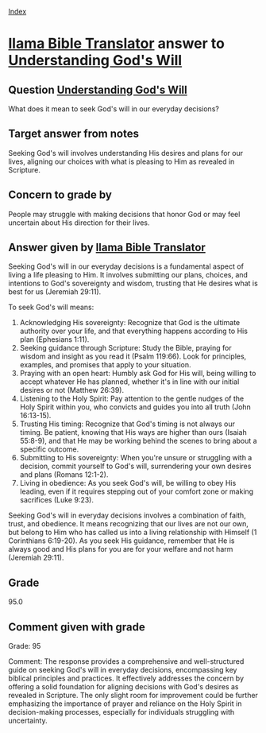 
[Index](../../index.md)
# [llama Bible Translator](../../answering_models/llama_Bible_Translator.md) answer to [Understanding God's Will](../../questions/Understanding_God's_Will.md)

## Question [Understanding God's Will](../../questions/Understanding_God's_Will.md)
What does it mean to seek God's will in our everyday decisions?

## Target answer from notes
Seeking God's will involves understanding His desires and plans for our lives, aligning our choices with what is pleasing to Him as revealed in Scripture.

## Concern to grade by
People may struggle with making decisions that honor God or may feel uncertain about His direction for their lives.

## Answer given by [llama Bible Translator](../../answering_models/llama_Bible_Translator.md)
Seeking God's will in our everyday decisions is a fundamental aspect of living a life pleasing to Him. It involves submitting our plans, choices, and intentions to God's sovereignty and wisdom, trusting that He desires what is best for us (Jeremiah 29:11).

To seek God's will means:

1. Acknowledging His sovereignty: Recognize that God is the ultimate authority over your life, and that everything happens according to His plan (Ephesians 1:11).
2. Seeking guidance through Scripture: Study the Bible, praying for wisdom and insight as you read it (Psalm 119:66). Look for principles, examples, and promises that apply to your situation.
3. Praying with an open heart: Humbly ask God for His will, being willing to accept whatever He has planned, whether it's in line with our initial desires or not (Matthew 26:39).
4. Listening to the Holy Spirit: Pay attention to the gentle nudges of the Holy Spirit within you, who convicts and guides you into all truth (John 16:13-15).
5. Trusting His timing: Recognize that God's timing is not always our timing. Be patient, knowing that His ways are higher than ours (Isaiah 55:8-9), and that He may be working behind the scenes to bring about a specific outcome.
6. Submitting to His sovereignty: When you're unsure or struggling with a decision, commit yourself to God's will, surrendering your own desires and plans (Romans 12:1-2).
7. Living in obedience: As you seek God's will, be willing to obey His leading, even if it requires stepping out of your comfort zone or making sacrifices (Luke 9:23).

Seeking God's will in everyday decisions involves a combination of faith, trust, and obedience. It means recognizing that our lives are not our own, but belong to Him who has called us into a living relationship with Himself (1 Corinthians 6:19-20). As you seek His guidance, remember that He is always good and His plans for you are for your welfare and not harm (Jeremiah 29:11).

## Grade
95.0

## Comment given with grade
Grade: 95

Comment: The response provides a comprehensive and well-structured guide on seeking God's will in everyday decisions, encompassing key biblical principles and practices. It effectively addresses the concern by offering a solid foundation for aligning decisions with God's desires as revealed in Scripture. The only slight room for improvement could be further emphasizing the importance of prayer and reliance on the Holy Spirit in decision-making processes, especially for individuals struggling with uncertainty.
